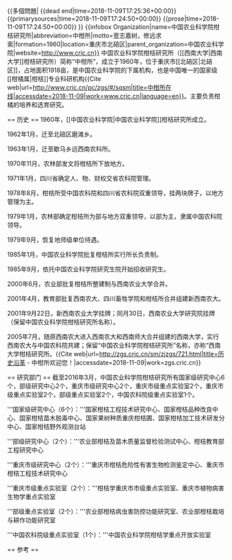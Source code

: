 {{多個問題|
{{dead end|time=2018-11-09T17:25:36+00:00}}
{{primarysources|time=2018-11-09T17:24:50+00:00}}
{{prose|time=2018-11-09T17:24:50+00:00}}
}}
{{infobox Organization|name=中国农业科学院柑桔研究所|abbreviation=中柑所|motto=壹志嘉树，修远求索|formation=1960|location=重庆市北碚区|parent_organization=中国农业科学院|website=http://www.cric.cn}}
中国农业科学院柑桔研究所（[[西南大学|西南大学]]柑桔研究所）简称“中柑所”，成立于1960年，位于重庆市[[北碚区|北碚区]]，占地面积1918亩，是中国农业科学院的下属机构，也是中国唯一的国家级[[柑橘属|柑桔]]专业科研机构<ref>{{Cite web|url=http://www.cric.cn/pc/zgs/#/sqsm|title=中柑所在线|accessdate=2018-11-09|work=www.cric.cn|language=en}}</ref>。主要负责柑橘的培养和选育研究。


== 历史 ==
1960年，[[中国农业科学院|中国农业科学院]]柑桔研究所成立。

1962年1月，迁至北碚区磨滩乡。

1963年1月，迁至歇马乡远西南农科所。

1970年11月，农林部发文将柑桔所下放地方。

1971年1月，四川省确定人、物、财权交省农科院管理。

1978年8月，柑桔所受中国农科院和四川省农科院双重领导，挂两块牌子，以地方管理为主。

1979年1月，农林部确定柑桔所为部与地方双重领导，以部为主，隶属中国农科院领导。

1979年9月，恢复地师级单位待遇。

1985年1月，中国农业科学院批复柑桔所实行所长负责制。

1985年9月，依托中国农业科学院研究生院开始招收研究生。 

2000年6月，农业部批复柑桔所整建制与西南农业大学合并。

2001年4月，教育部批复西南农大、四川畜牲学院和柑桔所合并组建新西南农大。

2001年9月22日，新西南农业大学挂牌；同月30日，西南农业大学研究院挂牌（保留中国农业科学院柑桔研究所名称）。

2005年7月，随原西南农大进入西南农大和西南师大合并组建的西南大学，实行西南农大与中国农科院共建；保留“中国农业科学院柑桔研究所”名称，亦称“西南大学柑桔研究所。<ref>{{Cite web|url=http://zgs.cric.cn/sm/zjzgs/721.html|title=历史沿革 - 中柑所欢迎您！|accessdate=2018-11-09|work=zgs.cric.cn}}</ref>

== 研究部门 ==
截至2016年3月，中国农业科学院柑桔研究所有国家级研究中心6个，部级研究中心2个，重庆市级研究中心2个，重庆市级重点实验室2个，重庆市级重点实验室2个，部级重点实验室2个，中国农科院级重点实验室1个。 

'''国家级研究中心（6个）：'''国家柑桔工程技术研究中心、国家柑桔品种改良中心、国家柑桔苗木脱毒中心、国家果树种质重庆柑桔圃、国家柑桔加工技术研发分中心、国家柑桔野外观测台站 

'''部级研究中心（2个）：'''农业部柑桔及苗木质量监督检验测试中心、柑桔教育部工程研究中心

'''重庆市级研究中心（2个）：'''重庆市柑桔危险性有害生物检测鉴定中心、重庆市柑桔工程技术研究中心 

'''重庆市级重点实验室（2个）：'''柑桔学重庆市市级重点实验室、重庆市植物病害生物学重点实验室

'''部级重点实验室（2个）：'''农业部柑桔病虫害防控功能研究室、农业部柑桔栽培与耕作功能研究室

'''中国农科院级重点实验室（1个）：'''中国农业科学院柑桔学重点开放实验室

== 参考 ==
<references />